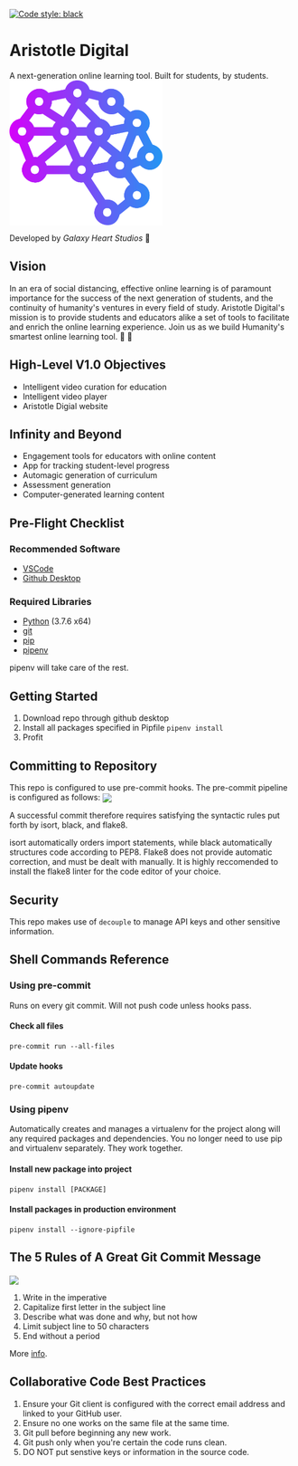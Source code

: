 [![Code style: black](https://img.shields.io/badge/code%20style-black-000000.svg)](https://github.com/psf/black)

# Aristotle Digital
A next-generation online learning tool. Built for students, by students.
<img src="art/png/logo.png" height="256" align="center">

Developed by *Galaxy Heart Studios* :milky_way:

## Vision
In an era of social distancing, effective online learning is of paramount importance for the success of the next generation of students, and the continuity of humanity's ventures in every field of study. Aristotle Digital's mission is to provide students and educators alike a set of tools to facilitate and enrich the online learning experience. Join us as we build Humanity's smartest online learning tool. :book: :brain:

## High-Level V1.0 Objectives
* Intelligent video curation for education
* Intelligent video player
* Aristotle Digial website

## Infinity and Beyond
* Engagement tools for educators with online content
* App for tracking student-level progress
* Automagic generation of curriculum
* Assessment generation
* Computer-generated learning content

## Pre-Flight Checklist
### Recommended Software
* [VSCode](https://code.visualstudio.com/)
* [Github Desktop](https://desktop.github.com/)

### Required Libraries
* [Python](https://www.python.org/) (3.7.6 x64)
* [git](https://git-scm.com/)
* [pip](https://pypi.org/project/pip/)
* [pipenv](https://pypi.org/project/pipenv/)

pipenv will take care of the rest.

## Getting Started
1. Download repo through github desktop
1. Install all packages specified in Pipfile `pipenv install`
1. Profit

## Committing to Repository
This repo is configured to use pre-commit hooks. The pre-commit pipeline is configured as follows:
<img src="https://miro.medium.com/max/1400/1*zEyQac8rhvayY-2p5DeUHg.png" align="center">

A successful commit therefore requires satisfying the syntactic rules put forth by isort, black, and flake8.

isort automatically orders import statements, while black automatically structures code according to PEP8. Flake8 does not provide automatic correction, and must be dealt with manually. It is highly reccomended to install the flake8 linter for the code editor of your choice.

## Security
This repo makes use of `decouple` to manage API keys and other sensitive information.

## Shell Commands Reference
### Using pre-commit
Runs on every git commit. Will not push code unless hooks pass.

#### Check all files
```
pre-commit run --all-files
```

#### Update hooks
```
pre-commit autoupdate
```

### Using pipenv
Automatically creates and manages a virtualenv for the project along will any required packages and dependencies. You no longer need to use pip and virtualenv separately. They work together.

#### Install new package into project
```
pipenv install [PACKAGE]
```

#### Install packages in production environment
```
pipenv install --ignore-pipfile
```

## The 5 Rules of A Great Git Commit Message
<img src="https://imgs.xkcd.com/comics/git_commit.png" width="256" align="center">

1. Write in the imperative
1. Capitalize first letter in the subject line 
1. Describe what was done and why, but not how
1. Limit subject line to 50 characters
1. End without a period

More [info](https://www.theserverside.com/video/Follow-these-git-commit-message-guidelines).

## Collaborative Code Best Practices
1. Ensure your Git client is configured with the correct email address and linked to your GitHub user.
1. Ensure no one works on the same file at the same time.
1. Git pull before beginning any new work.
1. Git push only when you're certain the code runs clean.
1. DO NOT put senstive keys or information in the source code.
